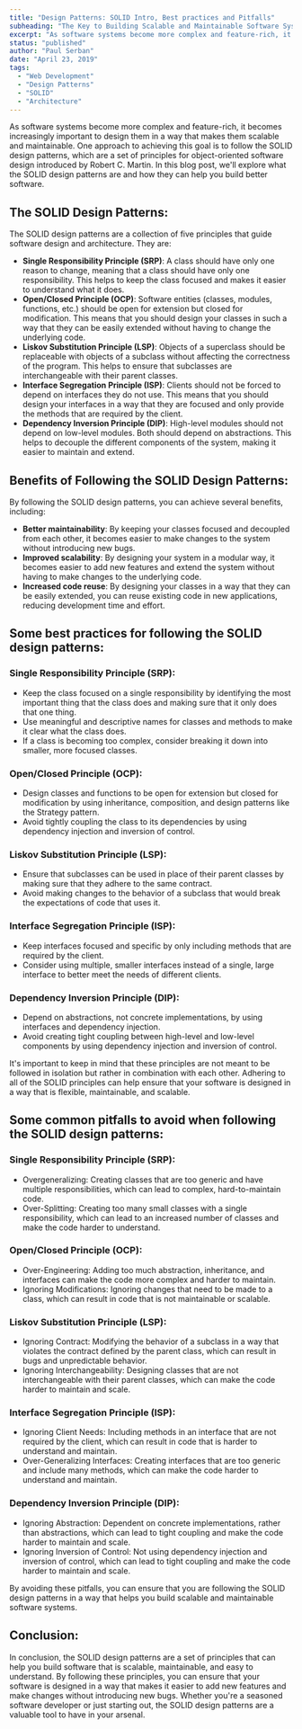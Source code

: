 ```yaml
---
title: "Design Patterns: SOLID Intro, Best practices and Pitfalls"
subheading: "The Key to Building Scalable and Maintainable Software Systems"
excerpt: "As software systems become more complex and feature-rich, it becomes increasingly important to design them in a way that makes them scalable and maintainable. One approach to achieving this goal is to follow the SOLID design patterns, which are a set of principles for object-oriented software design introduced by Robert C. Martin. In this blog post, we'll explore what the SOLID design patterns are and how they can help you build better software."
status: "published"
author: "Paul Serban"
date: "April 23, 2019"
tags:
  - "Web Development"
  - "Design Patterns"
  - "SOLID"
  - "Architecture"
---
```


As software systems become more complex and feature-rich, it becomes increasingly important to design them in a way that makes them scalable and maintainable. One approach to achieving this goal is to follow the SOLID design patterns, which are a set of principles for object-oriented software design introduced by Robert C. Martin. In this blog post, we'll explore what the SOLID design patterns are and how they can help you build better software.

## The SOLID Design Patterns:

The SOLID design patterns are a collection of five principles that guide software design and architecture. They are:

- **Single Responsibility Principle (SRP)**: A class should have only one reason to change, meaning that a class should have only one responsibility. This helps to keep the class focused and makes it easier to understand what it does.
- **Open/Closed Principle (OCP)**: Software entities (classes, modules, functions, etc.) should be open for extension but closed for modification. This means that you should design your classes in such a way that they can be easily extended without having to change the underlying code.
- **Liskov Substitution Principle (LSP)**: Objects of a superclass should be replaceable with objects of a subclass without affecting the correctness of the program. This helps to ensure that subclasses are interchangeable with their parent classes.
- **Interface Segregation Principle (ISP)**: Clients should not be forced to depend on interfaces they do not use. This means that you should design your interfaces in a way that they are focused and only provide the methods that are required by the client.
- **Dependency Inversion Principle (DIP)**: High-level modules should not depend on low-level modules. Both should depend on abstractions. This helps to decouple the different components of the system, making it easier to maintain and extend.

## Benefits of Following the SOLID Design Patterns:

By following the SOLID design patterns, you can achieve several benefits, including:

- **Better maintainability**: By keeping your classes focused and decoupled from each other, it becomes easier to make changes to the system without introducing new bugs.
- **Improved scalability**: By designing your system in a modular way, it becomes easier to add new features and extend the system without having to make changes to the underlying code.
- **Increased code reuse**: By designing your classes in a way that they can be easily extended, you can reuse existing code in new applications, reducing development time and effort.

## Some best practices for following the SOLID design patterns:

### Single Responsibility Principle (SRP):

- Keep the class focused on a single responsibility by identifying the most important thing that the class does and making sure that it only does that one thing.
- Use meaningful and descriptive names for classes and methods to make it clear what the class does.
- If a class is becoming too complex, consider breaking it down into smaller, more focused classes.

### Open/Closed Principle (OCP):

- Design classes and functions to be open for extension but closed for modification by using inheritance, composition, and design patterns like the Strategy pattern.
- Avoid tightly coupling the class to its dependencies by using dependency injection and inversion of control.

### Liskov Substitution Principle (LSP):

- Ensure that subclasses can be used in place of their parent classes by making sure that they adhere to the same contract.
- Avoid making changes to the behavior of a subclass that would break the expectations of code that uses it.

### Interface Segregation Principle (ISP):

- Keep interfaces focused and specific by only including methods that are required by the client.
- Consider using multiple, smaller interfaces instead of a single, large interface to better meet the needs of different clients.

### Dependency Inversion Principle (DIP):

- Depend on abstractions, not concrete implementations, by using interfaces and dependency injection.
- Avoid creating tight coupling between high-level and low-level components by using dependency injection and inversion of control.

It's important to keep in mind that these principles are not meant to be followed in isolation but rather in combination with each other. Adhering to all of the SOLID principles can help ensure that your software is designed in a way that is flexible, maintainable, and scalable.

## Some common pitfalls to avoid when following the SOLID design patterns:

### Single Responsibility Principle (SRP):

- Overgeneralizing: Creating classes that are too generic and have multiple responsibilities, which can lead to complex, hard-to-maintain code.
- Over-Splitting: Creating too many small classes with a single responsibility, which can lead to an increased number of classes and make the code harder to understand.

### Open/Closed Principle (OCP):

- Over-Engineering: Adding too much abstraction, inheritance, and interfaces can make the code more complex and harder to maintain.
- Ignoring Modifications: Ignoring changes that need to be made to a class, which can result in code that is not maintainable or scalable.

### Liskov Substitution Principle (LSP):

- Ignoring Contract: Modifying the behavior of a subclass in a way that violates the contract defined by the parent class, which can result in bugs and unpredictable behavior.
- Ignoring Interchangeability: Designing classes that are not interchangeable with their parent classes, which can make the code harder to maintain and scale.

### Interface Segregation Principle (ISP):

- Ignoring Client Needs: Including methods in an interface that are not required by the client, which can result in code that is harder to understand and maintain.
- Over-Generalizing Interfaces: Creating interfaces that are too generic and include many methods, which can make the code harder to understand and maintain.

### Dependency Inversion Principle (DIP):

- Ignoring Abstraction: Dependent on concrete implementations, rather than abstractions, which can lead to tight coupling and make the code harder to maintain and scale.
- Ignoring Inversion of Control: Not using dependency injection and inversion of control, which can lead to tight coupling and make the code harder to maintain and scale.

By avoiding these pitfalls, you can ensure that you are following the SOLID design patterns in a way that helps you build scalable and maintainable software systems.

## Conclusion:

In conclusion, the SOLID design patterns are a set of principles that can help you build software that is scalable, maintainable, and easy to understand. By following these principles, you can ensure that your software is designed in a way that makes it easier to add new features and make changes without introducing new bugs. Whether you're a seasoned software developer or just starting out, the SOLID design patterns are a valuable tool to have in your arsenal.

